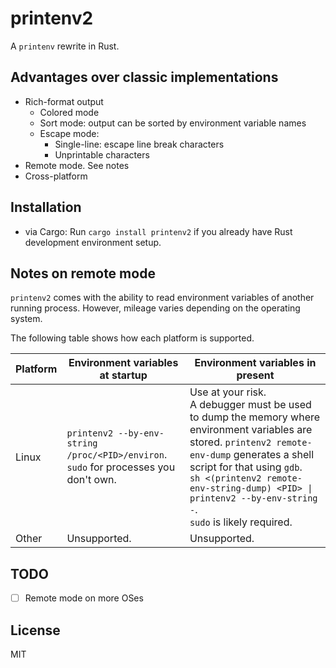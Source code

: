 printenv2
=========

A `printenv` rewrite in Rust.

Advantages over classic implementations
---------------------------------------
* Rich-format output
  * Colored mode
  * Sort mode: output can be sorted by environment variable names
  * Escape mode: 
    * Single-line: escape line break characters
    * Unprintable characters
* Remote mode. See notes
* Cross-platform

Installation
------------
* via Cargo: Run `cargo install printenv2` if you already have Rust development environment setup.

Notes on remote mode
--------------------

`printenv2` comes with the ability to read environment variables of another running process. However, mileage varies depending on the operating system. 

The following table shows how each platform is supported.

| Platform          | Environment variables at startup                                                         | Environment variables in present                                                                                                                                                                                                                                                                          |
|-------------------|------------------------------------------------------------------------------------------|-----------------------------------------------------------------------------------------------------------------------------------------------------------------------------------------------------------------------------------------------------------------------------------------------------------|
| Linux             | `printenv2 --by-env-string /proc/<PID>/environ`.<br/>`sudo` for processes you don't own. | Use at your risk.<br/>A debugger must be used to dump the memory where environment variables are stored. `printenv2 remote-env-dump` generates a shell script for that using `gdb`.<br/>`sh <(printenv2 remote-env-string-dump) <PID> \| printenv2 --by-env-string -`.<br/>`sudo` is likely required. |
| Other             | Unsupported.                                                                             | Unsupported.                                                                                                                                                                                                                                                                                              |

TODO
----
- [ ] Remote mode on more OSes

License
-------

MIT
